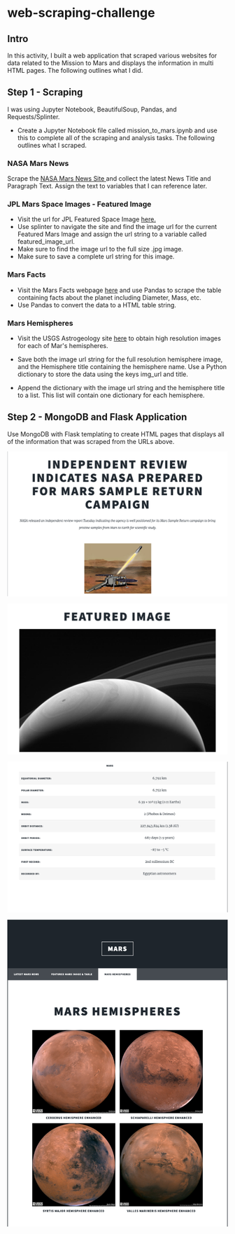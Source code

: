 # web-scraping-challenge

## Intro

In this activity, I built a web application that scraped various websites for data related to the Mission to Mars and displays the information in multi HTML pages. The following outlines what I did.

## Step 1 - Scraping

I was using Jupyter Notebook, BeautifulSoup, Pandas, and Requests/Splinter.

- Create a Jupyter Notebook file called mission_to_mars.ipynb and use this to complete all of the scraping and analysis tasks. The following outlines what I scraped.

### NASA Mars News

Scrape the [NASA Mars News Site ](https://mars.nasa.gov/news/?page=0&per_page=40&order=publish_date+desc%2Ccreated_at+desc&search=&category=19%2C165%2C184%2C204&blank_scope=Latest) and collect the latest News Title and Paragraph Text. Assign the text to variables that I can reference later.

### JPL Mars Space Images - Featured Image

- Visit the url for JPL Featured Space Image [here.](https://www.jpl.nasa.gov/spaceimages/?search=&category=Mars)
- Use splinter to navigate the site and find the image url for the current Featured Mars Image and assign the url string to a variable called featured_image_url.
- Make sure to find the image url to the full size .jpg image.
- Make sure to save a complete url string for this image.

### Mars Facts

- Visit the Mars Facts webpage [here](https://space-facts.com/mars/) and use Pandas to scrape the table containing facts about the planet including Diameter, Mass, etc.
- Use Pandas to convert the data to a HTML table string.

### Mars Hemispheres

- Visit the USGS Astrogeology site [here](https://astrogeology.usgs.gov/search/results?q=hemisphere+enhanced&k1=target&v1=Mars) to obtain high resolution images for each of Mar's hemispheres.

- Save both the image url string for the full resolution hemisphere image, and the Hemisphere title containing the hemisphere name. Use a Python dictionary to store the data using the keys img_url and title.

- Append the dictionary with the image url string and the hemisphere title to a list. This list will contain one dictionary for each hemisphere.

## Step 2 - MongoDB and Flask Application

Use MongoDB with Flask templating to create HTML pages that displays all of the information that was scraped from the URLs above.

![alt text](https://github.com/SeanPei-coder/web-scraping-challenge/blob/main/Missions_to_Mars/images/Latest%20News.png)

![alt text](https://github.com/SeanPei-coder/web-scraping-challenge/blob/main/Missions_to_Mars/images/Featured%20Image.png)

![alt text](https://github.com/SeanPei-coder/web-scraping-challenge/blob/main/Missions_to_Mars/images/Mars%20Table.png)

![alt text](https://github.com/SeanPei-coder/web-scraping-challenge/blob/main/Missions_to_Mars/images/Mars%20Hemispheres.png)
